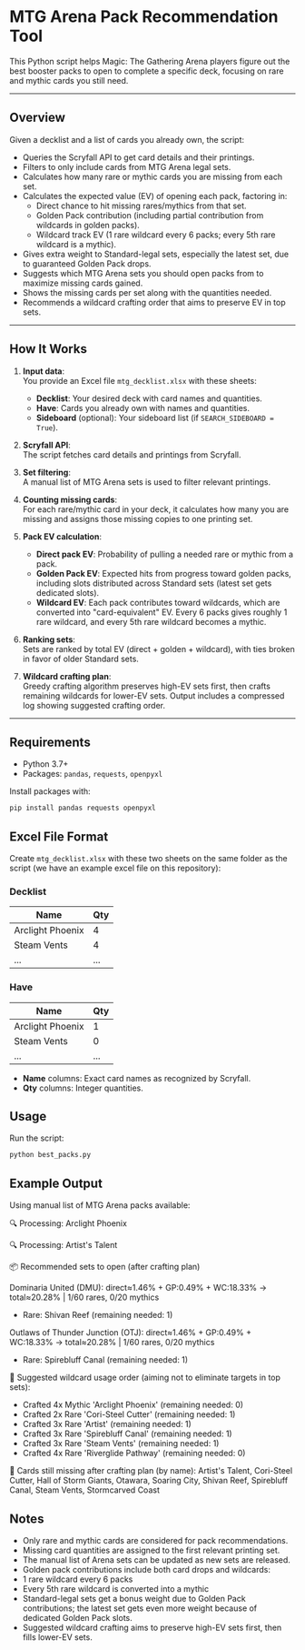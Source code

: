 # MTG Arena Pack Recommendation Tool

This Python script helps Magic: The Gathering Arena players figure out the best booster packs to open to complete a specific deck, focusing on rare and mythic cards you still need.

---

## Overview

Given a decklist and a list of cards you already own, the script:

- Queries the Scryfall API to get card details and their printings.
- Filters to only include cards from MTG Arena legal sets.
- Calculates how many rare or mythic cards you are missing from each set.
- Calculates the expected value (EV) of opening each pack, factoring in:
  - Direct chance to hit missing rares/mythics from that set.
  - Golden Pack contribution (including partial contribution from wildcards in golden packs).
  - Wildcard track EV (1 rare wildcard every 6 packs; every 5th rare wildcard is a mythic).
- Gives extra weight to Standard-legal sets, especially the latest set, due to guaranteed Golden Pack drops.
- Suggests which MTG Arena sets you should open packs from to maximize missing cards gained.
- Shows the missing cards per set along with the quantities needed.
- Recommends a wildcard crafting order that aims to preserve EV in top sets.

---

## How It Works

1. **Input data**:  
   You provide an Excel file `mtg_decklist.xlsx` with these sheets:  
   - **Decklist**: Your desired deck with card names and quantities.  
   - **Have**: Cards you already own with names and quantities.  
   - **Sideboard** (optional): Your sideboard list (if `SEARCH_SIDEBOARD = True`).

2. **Scryfall API**:  
   The script fetches card details and printings from Scryfall.

3. **Set filtering**:  
   A manual list of MTG Arena sets is used to filter relevant printings.

4. **Counting missing cards**:  
   For each rare/mythic card in your deck, it calculates how many you are missing and assigns those missing copies to one printing set.

5. **Pack EV calculation**:  
   - **Direct pack EV**: Probability of pulling a needed rare or mythic from a pack.  
   - **Golden Pack EV**: Expected hits from progress toward golden packs, including slots distributed across Standard sets (latest set gets dedicated slots).  
   - **Wildcard EV**: Each pack contributes toward wildcards, which are converted into "card-equivalent" EV. Every 6 packs gives roughly 1 rare wildcard, and every 5th rare wildcard becomes a mythic.

6. **Ranking sets**:  
   Sets are ranked by total EV (direct + golden + wildcard), with ties broken in favor of older Standard sets.

7. **Wildcard crafting plan**:  
   Greedy crafting algorithm preserves high-EV sets first, then crafts remaining wildcards for lower-EV sets. Output includes a compressed log showing suggested crafting order.

---

## Requirements

- Python 3.7+
- Packages: `pandas`, `requests`, `openpyxl`

Install packages with:

```bash
pip install pandas requests openpyxl
```


## Excel File Format

Create `mtg_decklist.xlsx` with these two sheets on the same folder as the script (we have an example excel file on this repository):

### Decklist

| Name             | Qty |
|------------------|-----|
| Arclight Phoenix | 4   |
| Steam Vents      | 4   |
| ...              | ... |

### Have

| Name             | Qty |
|------------------|-----|
| Arclight Phoenix | 1   |
| Steam Vents      | 0   |
| ...              | ... |

- **Name** columns: Exact card names as recognized by Scryfall.
- **Qty** columns: Integer quantities.

## Usage

Run the script:

```bash
python best_packs.py
```

## Example Output

Using manual list of MTG Arena packs available:

🔍 Processing: Arclight Phoenix

🔍 Processing: Artist's Talent

📦 Recommended sets to open (after crafting plan)

Dominaria United (DMU): direct≈1.46% + GP:0.49% + WC:18.33% → total≈20.28%  |  1/60 rares, 0/20 mythics
   - Rare: Shivan Reef (remaining needed: 1)

Outlaws of Thunder Junction (OTJ): direct≈1.46% + GP:0.49% + WC:18.33% → total≈20.28%  |  1/60 rares, 0/20 mythics
   - Rare: Spirebluff Canal (remaining needed: 1)

🎯 Suggested wildcard usage order (aiming not to eliminate targets in top sets):
  - Crafted 4x Mythic 'Arclight Phoenix' (remaining needed: 0)
  - Crafted 2x Rare 'Cori-Steel Cutter' (remaining needed: 1)
  - Crafted 3x Rare 'Artist' (remaining needed: 1)
  - Crafted 3x Rare 'Spirebluff Canal' (remaining needed: 1)
  - Crafted 3x Rare 'Steam Vents' (remaining needed: 1)
  - Crafted 4x Rare 'Riverglide Pathway' (remaining needed: 0)

🧩 Cards still missing after crafting plan (by name):
Artist's Talent, Cori-Steel Cutter, Hall of Storm Giants, Otawara, Soaring City, Shivan Reef, Spirebluff Canal, Steam Vents, Stormcarved Coast


## Notes

- Only rare and mythic cards are considered for pack recommendations.
- Missing card quantities are assigned to the first relevant printing set.
- The manual list of Arena sets can be updated as new sets are released.
- Golden pack contributions include both card drops and wildcards:
- 1 rare wildcard every 6 packs
- Every 5th rare wildcard is converted into a mythic
- Standard-legal sets get a bonus weight due to Golden Pack contributions; the latest set gets even more weight because of dedicated Golden Pack slots.
- Suggested wildcard crafting aims to preserve high-EV sets first, then fills lower-EV sets.
